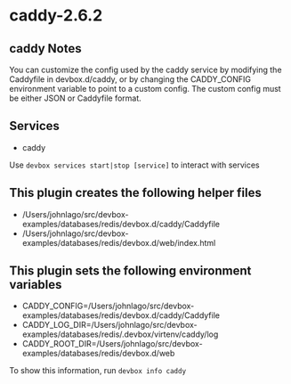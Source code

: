 # caddy-2.6.2

## caddy Notes

You can customize the config used by the caddy service by modifying the Caddyfile in devbox.d/caddy, or by changing the CADDY_CONFIG environment variable to point to a custom config. The custom config must be either JSON or Caddyfile format.

## Services

* caddy

Use `devbox services start|stop [service]` to interact with services

## This plugin creates the following helper files

* /Users/johnlago/src/devbox-examples/databases/redis/devbox.d/caddy/Caddyfile
* /Users/johnlago/src/devbox-examples/databases/redis/devbox.d/web/index.html

## This plugin sets the following environment variables

* CADDY_CONFIG=/Users/johnlago/src/devbox-examples/databases/redis/devbox.d/caddy/Caddyfile
* CADDY_LOG_DIR=/Users/johnlago/src/devbox-examples/databases/redis/.devbox/virtenv/caddy/log
* CADDY_ROOT_DIR=/Users/johnlago/src/devbox-examples/databases/redis/devbox.d/web

To show this information, run `devbox info caddy`

